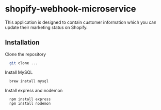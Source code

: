 # shopify-webhook-microservice

This application is designed to contain customer information which you can update their marketing status on Shopify.

## Installation

Clone the repository

```bash
  git clone ...
```

Install MySQL

```bash
  brew install mysql
```

Install express and nodemon

```bash
  npm install express
  npm install nodemon
```
